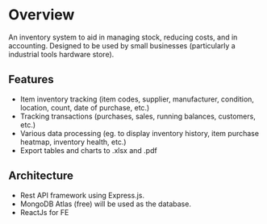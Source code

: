 # Overview
An inventory system to aid in managing stock, reducing costs, and in accounting. Designed to be used by small businesses (particularly a industrial tools hardware store).

## Features
- Item inventory tracking (item codes, supplier, manufacturer, condition, location, count, date of purchase, etc.)
- Tracking transactions (purchases, sales, running balances, customers, etc.)
- Various data processing (eg. to display inventory history, item purchase heatmap, inventory health, etc.)
- Export tables and charts to .xlsx and .pdf

## Architecture
- Rest API framework using Express.js.
- MongoDB Atlas (free) will be used as the database.
- ReactJs for FE
